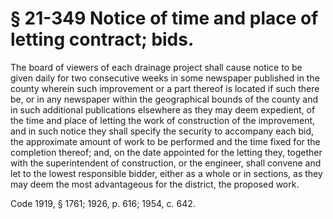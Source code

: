 # § 21-349 Notice of time and place of letting contract; bids.

<p>The board of viewers of each drainage project shall cause notice to be given daily for two consecutive weeks in some newspaper published in the county wherein such improvement or a part thereof is located if such there be, or in any newspaper within the geographical bounds of the county and in such additional publications elsewhere as they may deem expedient, of the time and place of letting the work of construction of the improvement, and in such notice they shall specify the security to accompany each bid, the approximate amount of work to be performed and the time fixed for the completion thereof; and, on the date appointed for the letting they, together with the superintendent of construction, or the engineer, shall convene and let to the lowest responsible bidder, either as a whole or in sections, as they may deem the most advantageous for the district, the proposed work.</p><p>Code 1919, § 1761; 1926, p. 616; 1954, c. 642.</p>